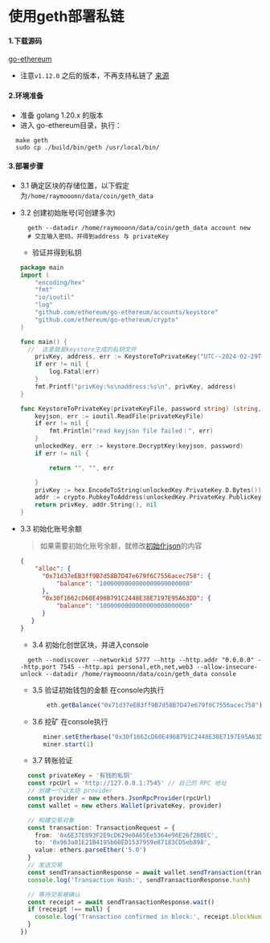 # 使用geth部署私链


#### 1.下载源码

[go-ethereum](https://github.com/ethereum/go-ethereum/tree/master)
* 注意`v1.12.0` 之后的版本，不再支持私链了 [来源](https://ethereum.stackexchange.com/questions/150714/fatal-failed-to-register-the-ethereum-service-ethash-is-only-supported-as-a-hi)


#### 2.环境准备
  * 准备 golang 1.20.x 的版本
  * 进入 go-ethereum目录，执行：
  ```shell
    make geth
    sudo cp ./build/bin/geth /usr/local/bin/
  ```

#### 3.部署步骤
  * 3.1 确定区块的存储位置，以下假定为`/home/raymooonn/data/coin/geth_data`
  * 3.2 创建初始账号(可创建多次)
    ```shell
      geth --datadir /home/raymooonn/data/coin/geth_data account new
      # 交互输入密码，并得到address 与 privateKey
    ```
      * 验证并得到私钥
    ```go
    package main
    import (
    	"encoding/hex"
    	"fmt"
    	"io/ioutil"
    	"log"
    	"github.com/ethereum/go-ethereum/accounts/keystore"
    	"github.com/ethereum/go-ethereum/crypto"
    )

    func main() {
      //  这里就是keystore生成的私钥文件
    	privKey, address, err := KeystoreToPrivateKey("UTC--2024-02-29T16-49-38.103972826Z--30f1662cd60e496b791c2448e38e7197e95a63dd", "123456")
    	if err != nil {
    		log.Fatal(err)
    	}
    	fmt.Printf("privKey:%s\naddress:%s\n", privKey, address)
    }

    func KeystoreToPrivateKey(privateKeyFile, password string) (string, string, error) {
    	keyjson, err := ioutil.ReadFile(privateKeyFile)
    	if err != nil {
    		fmt.Println("read keyjson file failed：", err)
    	}
    	unlockedKey, err := keystore.DecryptKey(keyjson, password)
    	if err != nil {

    		return "", "", err

    	}
    	privKey := hex.EncodeToString(unlockedKey.PrivateKey.D.Bytes())
    	addr := crypto.PubkeyToAddress(unlockedKey.PrivateKey.PublicKey)
    	return privKey, addr.String(), nil
    }
    ```
  * 3.3 初始化账号余额
    > 如果需要初始化账号余额，就修改[初始化json](./genesis.json)的内容
      ```json
      {
          "alloc": {
    		"0x71d37eEB3ff9B7d58B7D47e679f6C7556acec758": {
    			"balance": "1000000000000000000000000"
    		},
    		"0x30f1662cD60E496B791C2448E38E7197E95A63DD": {
    			"balance": "1000000000000000000000000"
    		}
    	 }
      }
      ```

    * 3.4 初始化创世区块，并进入console

    ```shell
      geth --nodiscover --networkid 5777 --http --http.addr "0.0.0.0" --http.port 7545 --http.api personal,eth,net,web3 --allow-insecure-unlock --datadir /home/raymooonn/data/coin/geth_data console
    ```

    * 3.5 验证初始钱包的金额
    在console内执行
      ```js
          eth.getBalance("0x71d37eEB3ff9B7d58B7D47e679f6C7556acec758");
      ```

    * 3.6 挖矿
    在console执行

      ```js
         miner.setEtherbase("0x30f1662cD60E496B791C2448E38E7197E95A63DD")
  	     miner.start(1)
      ```

    * 3.7 转账验证

    ```typescript
      const privateKey = '有钱的私钥'
      const rpcUrl = 'http://127.0.0.1:7545' // 自己的 RPC 地址
      // 创建一个以太坊 provider
      const provider = new ethers.JsonRpcProvider(rpcUrl)
      const wallet = new ethers.Wallet(privateKey, provider)

      // 构建交易对象
      const transaction: TransactionRequest = {
        from: '0x6E37E893F2E9cD629e0A65Ee5364e96E26f2B0EC',
        to: '0x963a01E21B4195b60ED1537959e87183CD5eb898',
        value: ethers.parseEther('5.0')
      }
      // 发送交易
      const sendTransactionResponse = await wallet.sendTransaction(transaction)
      console.log('Transaction Hash:', sendTransactionResponse.hash)

      // 等待交易被确认
      const receipt = await sendTransactionResponse.wait()
      if (receipt !== null) {
        console.log('Transaction confirmed in block:', receipt.blockNumber)
      }
    })
    ```

